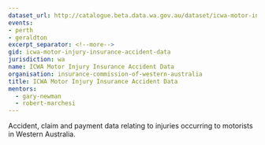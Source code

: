 ```yaml
---
dataset_url: http://catalogue.beta.data.wa.gov.au/dataset/icwa-motor-injury-insurance-accident-data
events:
- perth
- geraldton
excerpt_separator: <!--more-->
gid: icwa-motor-injury-insurance-accident-data
jurisdiction: wa
name: ICWA Motor Injury Insurance Accident Data
organisation: insurance-commission-of-western-australia
title: ICWA Motor Injury Insurance Accident Data
mentors:
  - gary-newman
  - robert-marchesi
---
```


Accident, claim and payment data relating to injuries occurring to motorists in Western Australia.